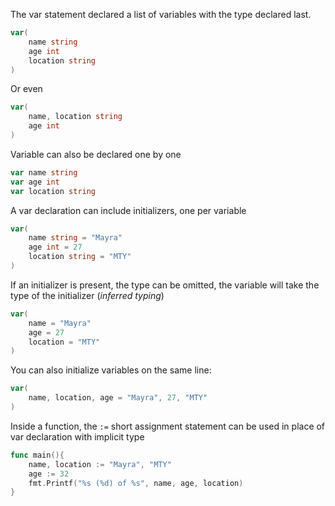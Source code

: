 The var statement declared a list of variables with the type declared last.

```go
var(
	name string
	age int
	location string
)
```

Or even

```go
var(
	name, location string
	age int
)
```

Variable can also be declared one by one

```go
var name string
var age int
var location string
```

A var declaration can include initializers, one per variable

```go
var(
	name string = "Mayra"
	age int = 27
	location string = "MTY"
)
```

If an initializer is present, the type can be omitted, the variable will take the type of the initializer (*inferred typing*)

```go
var(
	name = "Mayra"
	age = 27
	location = "MTY"
)
```

You can also initialize variables on the same line:

```go
var(
	name, location, age = "Mayra", 27, "MTY"
)
```

Inside a function, the `:=` short assignment statement can be used in place of var declaration with implicit type

```go
func main(){
	name, location := "Mayra", "MTY"
	age := 32
	fmt.Printf("%s (%d) of %s", name, age, location)
}

